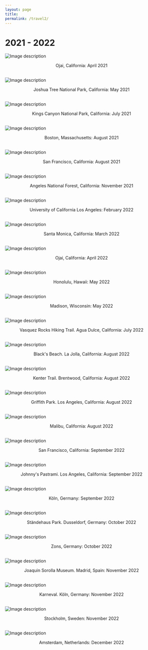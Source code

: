 ```yaml
---
layout: page
title: 
permalink: /travel2/
---
```

# 2021 - 2022

![Image description](/images/Ojai.jpg)
<center>Ojai, California: April 2021</center>
<br>	

![Image description](/images/Jtree.JPG)
<center>Joshua Tree National Park, California: May 2021</center>
<br>	

![Image description](/images/2021July_Kings_Canyon.JPG)
<center>Kings Canyon National Park, California: July 2021</center>
<br>	

![Image description](/images/2021Aug_Boston.jpg)
<center>Boston, Massachusetts: August 2021</center>
<br>	

![Image description](/images/2021Aug_SF.jpg)
<center>San Francisco, California: August 2021</center>
<br>	

![Image description](/images/2021Nov_Angeles.jpg)
<center>Angeles National Forest, California: November 2021</center>
<br>	

![Image description](/images/2022_Feb_UCLA.jpg)
<center>University of California Los Angeles: February 2022</center>
<br>	

![Image description](/images/2022_March_Santa_Monica.jpg)
<center>Santa Monica, California: March 2022</center>
<br>	

![Image description](/images/2022_April_Ojai.jpg)
<center>Ojai, California: April 2022</center>
<br>	

![Image description](/images/2022_May_Hawaii.jpg)
<center>Honolulu, Hawaii: May 2022</center>
<br>	

![Image description](/images/2022_May_Madison_Wisconsin.jpg)
<center>Madison, Wisconsin: May 2022</center>
<br>	

![Image description](/images/2022_July_VasquezRocks.jpg)
<center>Vasquez Rocks Hiking Trail. Agua Dulce, California: July 2022</center>
<br>	

![Image description](/images/2022_Aug_BlacksBeach.jpg)
<center>Black's Beach. La Jolla, California: August 2022</center>
<br>	

![Image description](/images/2022_Aug_Kenter_Trail.jpg)
<center>Kenter Trail. Brentwood, California: August 2022</center>
<br>	

![Image description](/images/2022_Aug_Griffith_Park.jpg)
<center>Griffith Park. Los Angeles, California: August 2022</center>
<br>	

![Image description](/images/2022Aug_Malibu.jpg)
<center>Malibu, California: August 2022</center>
<br>	

![Image description](/images/2022_Sept_San_Francisco.jpg)
<center>San Francisco, California: September 2022</center>
<br>	

![Image description](/images/2022_Sept_Los_Angeles.jpg)
<center>Johnny's Pastrami. Los Angeles, California: September 2022</center>
<br>	

![Image description](/images/2022_Sept_Koln.jpg)
<center> Köln, Germany: September 2022</center>
<br>	

![Image description](/images/2022_Oct_Dusseldorf.jpg)
<center>Ständehaus Park. Dusseldorf, Germany: October 2022</center>
<br>	

![Image description](/images/2022_Oct_Zons.jpg)
<center>Zons, Germany: October 2022</center>
<br>	

![Image description](/images/2022_Nov_Madrid.jpg)
<center>Joaquin Sorolla Museum. Madrid, Spain: November 2022</center>
<br>	

![Image description](/images/2022_Nov_Koln.jpg)
<center>Karneval. Köln, Germany: November 2022</center>
<br>	

![Image description](/images/2022Nov_Stockholm.jpg)
<center>Stockholm, Sweden: November 2022</center>
<br>	

![Image description](/images/Dec2022_Amsterdam.jpg)
<center>Amsterdam, Netherlands: December 2022</center>
<br>	

